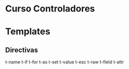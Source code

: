 Curso Controladores
===================



Templates
=========

Directivas
----------

t-name
t-if
t-for
t-as
t-set
t-value
t-esc
t-raw
t-field
t-attr
